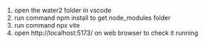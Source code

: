 1) open the water2 folder in vscode 
2) run command npm install to get node_modules folder
3) run command npx vite
4) open http://localhost:5173/ on web browser to check it running
   
